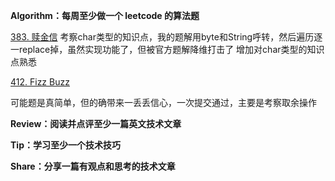 **Algorithm：每周至少做一个 leetcode 的算法题**

[383. 赎金信](https://leetcode.cn/problems/ransom-note/)
考察char类型的知识点，我的题解用byte和String呼转，然后遍历逐一replace掉，虽然实现功能了，但被官方题解降维打击了
增加对char类型的知识点熟悉

[412. Fizz Buzz](https://leetcode.cn/problems/fizz-buzz/)

可能题是真简单，但的确带来一丢丢信心，一次提交通过，主要是考察取余操作

**Review：阅读并点评至少一篇英文技术文章**


**Tip：学习至少一个技术技巧**



**Share：分享一篇有观点和思考的技术文章**
